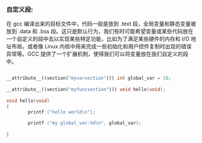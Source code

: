 ### 自定义段:  
在 gcc 编译出来的目标文件中，代码一般是放到 .text 段，全局变量和静态变量被放到 .data 和 .bss 段。这只是默认行为，我们有时可能希望变量或某些代码放在一个自定义的段中去以实现某些特定功能，比如为了满足某些硬件的内存和 I/O 地址布局，或者像 Linux 内核中用来完成一些初始化和用户控件复制时出现的错误异常等。GCC 提供了一个扩展机制，使得我们可以将变量放在我们自定义的段中。
```cpp

__attribute__((section("myvarsection"))) int global_var = 18;
 
__attribute__((section("myfuncsection"))) void hello(void);
 
void hello(void)
{
        printf ("hello world\n");
 
        printf ("my global_var:%d\n", global_var);
 
}
```

